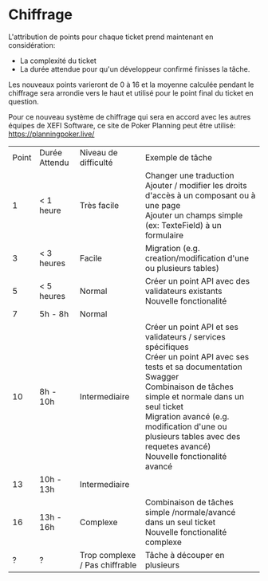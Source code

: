 # Chiffrage

L'attribution de points pour chaque ticket prend maintenant en considération:

- La complexité du ticket
- La durée attendue pour qu'un développeur confirmé finisses la tâche.

Les nouveaux points varieront de 0 à 16 et la moyenne calculée pendant le chiffrage sera arrondie vers le haut et utilisé pour le point final du ticket en question.

Pour ce nouveau système de chiffrage qui sera en accord avec les autres équipes de XEFI Software, ce site de Poker Planning peut être utilisé: https://planningpoker.live/

<table>
    <tr>
        <td>Point</td>
        <td>Durée Attendu</td>
        <td>Niveau de difficulté</td>
        <td>Exemple de tâche</td>
    </tr>
    <tr>
        <td>1</td>
        <td>&lt; 1 heure</td>
        <td>Très facile</td>
        <td>Changer une traduction<br/>Ajouter / modifier les droits d'accès à un composant ou à une page<br/>Ajouter
            un champs simple (ex: TexteField) à un formulaire
        </td>
    </tr>
    <tr>
        <td>3</td>
        <td>&lt; 3 heures</td>
        <td>Facile</td>
        <td>Migration (e.g. creation/modification d'une ou plusieurs tables)</td>
    </tr>
    <tr>
        <td>5</td>
        <td>&lt; 5 heures</td>
        <td>Normal</td>
        <td>Créer un point API avec des validateurs existants<br/>Nouvelle fonctionalité</td>
    </tr>
    <tr>
        <td>7</td>
        <td>5h - 8h</td>
        <td>Normal</td>
        <td></td>
    </tr>
    <tr>
        <td>10</td>
        <td>8h - 10h</td>
        <td>Intermediaire</td>
        <td>Créer un point API et ses validateurs / services spécifiques<br/>Créer un point API avec ses tests et sa
            documentation Swagger<br/>Combinaison de tâches simple et normale dans un seul ticket<br/>Migration avancé
            (e.g. modification d'une ou plusieurs tables avec des requetes avancé)<br/>Nouvelle fonctionalité avancé
        </td>
    </tr>
    <tr>
        <td>13</td>
        <td>10h - 13h</td>
        <td>Intermediaire</td>
        <td></td>
    </tr>
    <tr>
        <td>16</td>
        <td>13h - 16h</td>
        <td>Complexe</td>
        <td>Combinaison de tâches simple /normale/avancé dans un seul ticket<br/>Nouvelle fonctionalité complexe</td>
    </tr>
    <tr>
        <td>?</td>
        <td>?</td>
        <td>Trop complexe / Pas chiffrable</td>
        <td>Tâche à découper en plusieurs</td>
    </tr>
</table>